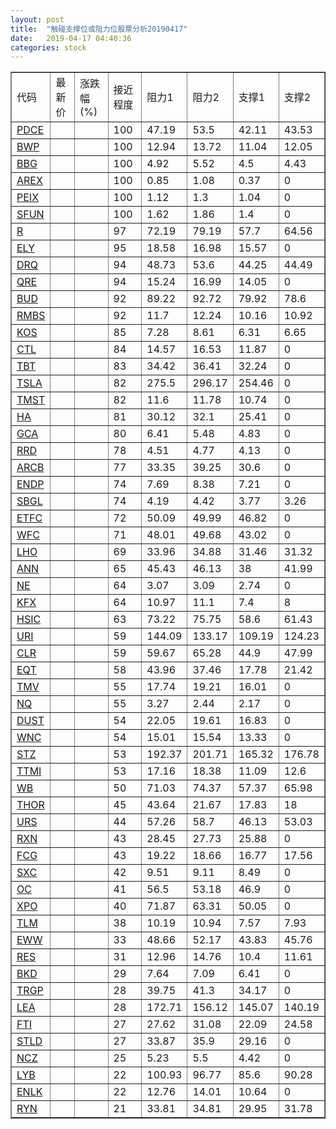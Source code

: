 ```yaml
---
layout: post
title:  "触碰支撑位或阻力位股票分析20190417"
date:   2019-04-17 04:40:36
categories: stock
---
```

<script type="text/javascript">
var stockList = []
stockList.push('gb_pdce');
stockList.push('gb_bwp');
stockList.push('gb_bbg');
stockList.push('gb_arex');
stockList.push('gb_peix');
stockList.push('gb_sfun');
stockList.push('gb_r');
stockList.push('gb_ely');
stockList.push('gb_drq');
stockList.push('gb_qre');
stockList.push('gb_bud');
stockList.push('gb_rmbs');
stockList.push('gb_kos');
stockList.push('gb_ctl');
stockList.push('gb_tbt');
stockList.push('gb_tsla');
stockList.push('gb_tmst');
stockList.push('gb_ha');
stockList.push('gb_gca');
stockList.push('gb_rrd');
stockList.push('gb_arcb');
stockList.push('gb_endp');
stockList.push('gb_sbgl');
stockList.push('gb_etfc');
stockList.push('gb_wfc');
stockList.push('gb_lho');
stockList.push('gb_ann');
stockList.push('gb_ne');
stockList.push('gb_kfx');
stockList.push('gb_hsic');
stockList.push('gb_uri');
stockList.push('gb_clr');
stockList.push('gb_eqt');
stockList.push('gb_tmv');
stockList.push('gb_nq');
stockList.push('gb_dust');
stockList.push('gb_wnc');
stockList.push('gb_stz');
stockList.push('gb_ttmi');
stockList.push('gb_wb');
stockList.push('gb_thor');
stockList.push('gb_urs');
stockList.push('gb_rxn');
stockList.push('gb_fcg');
stockList.push('gb_sxc');
stockList.push('gb_oc');
stockList.push('gb_xpo');
stockList.push('gb_tlm');
stockList.push('gb_eww');
stockList.push('gb_res');
stockList.push('gb_bkd');
stockList.push('gb_trgp');
stockList.push('gb_lea');
stockList.push('gb_fti');
stockList.push('gb_stld');
stockList.push('gb_ncz');
stockList.push('gb_lyb');
stockList.push('gb_enlk');
stockList.push('gb_ryn');
</script>
<table border="1">
 <tr>
 <td>代码</td>
 <td>最新价</td>
 <td>涨跌幅(%)</td>
 <td>接近程度</td>
 <td>阻力1</td>
 <td>阻力2</td>
 <td>支撑1</td>
 <td>支撑2</td>
</tr>
  <tr id="pdce" class="green">
  <td><a href="http://stock.finance.sina.com.cn/usstock/quotes/PDCE.html" target="_blank">PDCE</a></td><td></td><td></td><td>100</td><td>47.19</td><td>53.5</td><td>42.11</td><td>43.53</td></tr>
  <tr id="bwp" class="green">
  <td><a href="http://stock.finance.sina.com.cn/usstock/quotes/BWP.html" target="_blank">BWP</a></td><td></td><td></td><td>100</td><td>12.94</td><td>13.72</td><td>11.04</td><td>12.05</td></tr>
  <tr id="bbg" class="red">
  <td><a href="http://stock.finance.sina.com.cn/usstock/quotes/BBG.html" target="_blank">BBG</a></td><td></td><td></td><td>100</td><td>4.92</td><td>5.52</td><td>4.5</td><td>4.43</td></tr>
  <tr id="arex" class="green">
  <td><a href="http://stock.finance.sina.com.cn/usstock/quotes/AREX.html" target="_blank">AREX</a></td><td></td><td></td><td>100</td><td>0.85</td><td>1.08</td><td>0.37</td><td>0</td></tr>
  <tr id="peix" class="red">
  <td><a href="http://stock.finance.sina.com.cn/usstock/quotes/PEIX.html" target="_blank">PEIX</a></td><td></td><td></td><td>100</td><td>1.12</td><td>1.3</td><td>1.04</td><td>0</td></tr>
  <tr id="sfun" class="red">
  <td><a href="http://stock.finance.sina.com.cn/usstock/quotes/SFUN.html" target="_blank">SFUN</a></td><td></td><td></td><td>100</td><td>1.62</td><td>1.86</td><td>1.4</td><td>0</td></tr>
  <tr id="r" class="green">
  <td><a href="http://stock.finance.sina.com.cn/usstock/quotes/R.html" target="_blank">R</a></td><td></td><td></td><td>97</td><td>72.19</td><td>79.19</td><td>57.7</td><td>64.56</td></tr>
  <tr id="ely" class="red">
  <td><a href="http://stock.finance.sina.com.cn/usstock/quotes/ELY.html" target="_blank">ELY</a></td><td></td><td></td><td>95</td><td>18.58</td><td>16.98</td><td>15.57</td><td>0</td></tr>
  <tr id="drq" class="green">
  <td><a href="http://stock.finance.sina.com.cn/usstock/quotes/DRQ.html" target="_blank">DRQ</a></td><td></td><td></td><td>94</td><td>48.73</td><td>53.6</td><td>44.25</td><td>44.49</td></tr>
  <tr id="qre" class="red">
  <td><a href="http://stock.finance.sina.com.cn/usstock/quotes/QRE.html" target="_blank">QRE</a></td><td></td><td></td><td>94</td><td>15.24</td><td>16.99</td><td>14.05</td><td>0</td></tr>
  <tr id="bud" class="red">
  <td><a href="http://stock.finance.sina.com.cn/usstock/quotes/BUD.html" target="_blank">BUD</a></td><td></td><td></td><td>92</td><td>89.22</td><td>92.72</td><td>79.92</td><td>78.6</td></tr>
  <tr id="rmbs" class="red">
  <td><a href="http://stock.finance.sina.com.cn/usstock/quotes/RMBS.html" target="_blank">RMBS</a></td><td></td><td></td><td>92</td><td>11.7</td><td>12.24</td><td>10.16</td><td>10.92</td></tr>
  <tr id="kos" class="green">
  <td><a href="http://stock.finance.sina.com.cn/usstock/quotes/KOS.html" target="_blank">KOS</a></td><td></td><td></td><td>85</td><td>7.28</td><td>8.61</td><td>6.31</td><td>6.65</td></tr>
  <tr id="ctl" class="green">
  <td><a href="http://stock.finance.sina.com.cn/usstock/quotes/CTL.html" target="_blank">CTL</a></td><td></td><td></td><td>84</td><td>14.57</td><td>16.53</td><td>11.87</td><td>0</td></tr>
  <tr id="tbt" class="red">
  <td><a href="http://stock.finance.sina.com.cn/usstock/quotes/TBT.html" target="_blank">TBT</a></td><td></td><td></td><td>83</td><td>34.42</td><td>36.41</td><td>32.24</td><td>0</td></tr>
  <tr id="tsla" class="red">
  <td><a href="http://stock.finance.sina.com.cn/usstock/quotes/TSLA.html" target="_blank">TSLA</a></td><td></td><td></td><td>82</td><td>275.5</td><td>296.17</td><td>254.46</td><td>0</td></tr>
  <tr id="tmst" class="green">
  <td><a href="http://stock.finance.sina.com.cn/usstock/quotes/TMST.html" target="_blank">TMST</a></td><td></td><td></td><td>82</td><td>11.6</td><td>11.78</td><td>10.74</td><td>0</td></tr>
  <tr id="ha" class="red">
  <td><a href="http://stock.finance.sina.com.cn/usstock/quotes/HA.html" target="_blank">HA</a></td><td></td><td></td><td>81</td><td>30.12</td><td>32.1</td><td>25.41</td><td>0</td></tr>
  <tr id="gca" class="green">
  <td><a href="http://stock.finance.sina.com.cn/usstock/quotes/GCA.html" target="_blank">GCA</a></td><td></td><td></td><td>80</td><td>6.41</td><td>5.48</td><td>4.83</td><td>0</td></tr>
  <tr id="rrd" class="red">
  <td><a href="http://stock.finance.sina.com.cn/usstock/quotes/RRD.html" target="_blank">RRD</a></td><td></td><td></td><td>78</td><td>4.51</td><td>4.77</td><td>4.13</td><td>0</td></tr>
  <tr id="arcb" class="red">
  <td><a href="http://stock.finance.sina.com.cn/usstock/quotes/ARCB.html" target="_blank">ARCB</a></td><td></td><td></td><td>77</td><td>33.35</td><td>39.25</td><td>30.6</td><td>0</td></tr>
  <tr id="endp" class="red">
  <td><a href="http://stock.finance.sina.com.cn/usstock/quotes/ENDP.html" target="_blank">ENDP</a></td><td></td><td></td><td>74</td><td>7.69</td><td>8.38</td><td>7.21</td><td>0</td></tr>
  <tr id="sbgl" class="green">
  <td><a href="http://stock.finance.sina.com.cn/usstock/quotes/SBGL.html" target="_blank">SBGL</a></td><td></td><td></td><td>74</td><td>4.19</td><td>4.42</td><td>3.77</td><td>3.26</td></tr>
  <tr id="etfc" class="red">
  <td><a href="http://stock.finance.sina.com.cn/usstock/quotes/ETFC.html" target="_blank">ETFC</a></td><td></td><td></td><td>72</td><td>50.09</td><td>49.99</td><td>46.82</td><td>0</td></tr>
  <tr id="wfc" class="red">
  <td><a href="http://stock.finance.sina.com.cn/usstock/quotes/WFC.html" target="_blank">WFC</a></td><td></td><td></td><td>71</td><td>48.01</td><td>49.68</td><td>43.02</td><td>0</td></tr>
  <tr id="lho" class="green">
  <td><a href="http://stock.finance.sina.com.cn/usstock/quotes/LHO.html" target="_blank">LHO</a></td><td></td><td></td><td>69</td><td>33.96</td><td>34.88</td><td>31.46</td><td>31.32</td></tr>
  <tr id="ann" class="red">
  <td><a href="http://stock.finance.sina.com.cn/usstock/quotes/ANN.html" target="_blank">ANN</a></td><td></td><td></td><td>65</td><td>45.43</td><td>46.13</td><td>38</td><td>41.99</td></tr>
  <tr id="ne" class="green">
  <td><a href="http://stock.finance.sina.com.cn/usstock/quotes/NE.html" target="_blank">NE</a></td><td></td><td></td><td>64</td><td>3.07</td><td>3.09</td><td>2.74</td><td>0</td></tr>
  <tr id="kfx" class="green">
  <td><a href="http://stock.finance.sina.com.cn/usstock/quotes/KFX.html" target="_blank">KFX</a></td><td></td><td></td><td>64</td><td>10.97</td><td>11.1</td><td>7.4</td><td>8</td></tr>
  <tr id="hsic" class="green">
  <td><a href="http://stock.finance.sina.com.cn/usstock/quotes/HSIC.html" target="_blank">HSIC</a></td><td></td><td></td><td>63</td><td>73.22</td><td>75.75</td><td>58.6</td><td>61.43</td></tr>
  <tr id="uri" class="green">
  <td><a href="http://stock.finance.sina.com.cn/usstock/quotes/URI.html" target="_blank">URI</a></td><td></td><td></td><td>59</td><td>144.09</td><td>133.17</td><td>109.19</td><td>124.23</td></tr>
  <tr id="clr" class="green">
  <td><a href="http://stock.finance.sina.com.cn/usstock/quotes/CLR.html" target="_blank">CLR</a></td><td></td><td></td><td>59</td><td>59.67</td><td>65.28</td><td>44.9</td><td>47.99</td></tr>
  <tr id="eqt" class="green">
  <td><a href="http://stock.finance.sina.com.cn/usstock/quotes/EQT.html" target="_blank">EQT</a></td><td></td><td></td><td>58</td><td>43.96</td><td>37.46</td><td>17.78</td><td>21.42</td></tr>
  <tr id="tmv" class="red">
  <td><a href="http://stock.finance.sina.com.cn/usstock/quotes/TMV.html" target="_blank">TMV</a></td><td></td><td></td><td>55</td><td>17.74</td><td>19.21</td><td>16.01</td><td>0</td></tr>
  <tr id="nq" class="green">
  <td><a href="http://stock.finance.sina.com.cn/usstock/quotes/NQ.html" target="_blank">NQ</a></td><td></td><td></td><td>55</td><td>3.27</td><td>2.44</td><td>2.17</td><td>0</td></tr>
  <tr id="dust" class="red">
  <td><a href="http://stock.finance.sina.com.cn/usstock/quotes/DUST.html" target="_blank">DUST</a></td><td></td><td></td><td>54</td><td>22.05</td><td>19.61</td><td>16.83</td><td>0</td></tr>
  <tr id="wnc" class="red">
  <td><a href="http://stock.finance.sina.com.cn/usstock/quotes/WNC.html" target="_blank">WNC</a></td><td></td><td></td><td>54</td><td>15.01</td><td>15.54</td><td>13.33</td><td>0</td></tr>
  <tr id="stz" class="red">
  <td><a href="http://stock.finance.sina.com.cn/usstock/quotes/STZ.html" target="_blank">STZ</a></td><td></td><td></td><td>53</td><td>192.37</td><td>201.71</td><td>165.32</td><td>176.78</td></tr>
  <tr id="ttmi" class="green">
  <td><a href="http://stock.finance.sina.com.cn/usstock/quotes/TTMI.html" target="_blank">TTMI</a></td><td></td><td></td><td>53</td><td>17.16</td><td>18.38</td><td>11.09</td><td>12.6</td></tr>
  <tr id="wb" class="red">
  <td><a href="http://stock.finance.sina.com.cn/usstock/quotes/WB.html" target="_blank">WB</a></td><td></td><td></td><td>50</td><td>71.03</td><td>74.37</td><td>57.37</td><td>65.98</td></tr>
  <tr id="thor" class="green">
  <td><a href="http://stock.finance.sina.com.cn/usstock/quotes/THOR.html" target="_blank">THOR</a></td><td></td><td></td><td>45</td><td>43.64</td><td>21.67</td><td>17.83</td><td>18</td></tr>
  <tr id="urs" class="green">
  <td><a href="http://stock.finance.sina.com.cn/usstock/quotes/URS.html" target="_blank">URS</a></td><td></td><td></td><td>44</td><td>57.26</td><td>58.7</td><td>46.13</td><td>53.03</td></tr>
  <tr id="rxn" class="green">
  <td><a href="http://stock.finance.sina.com.cn/usstock/quotes/RXN.html" target="_blank">RXN</a></td><td></td><td></td><td>43</td><td>28.45</td><td>27.73</td><td>25.88</td><td>0</td></tr>
  <tr id="fcg" class="green">
  <td><a href="http://stock.finance.sina.com.cn/usstock/quotes/FCG.html" target="_blank">FCG</a></td><td></td><td></td><td>43</td><td>19.22</td><td>18.66</td><td>16.77</td><td>17.56</td></tr>
  <tr id="sxc" class="green">
  <td><a href="http://stock.finance.sina.com.cn/usstock/quotes/SXC.html" target="_blank">SXC</a></td><td></td><td></td><td>42</td><td>9.51</td><td>9.11</td><td>8.49</td><td>0</td></tr>
  <tr id="oc" class="green">
  <td><a href="http://stock.finance.sina.com.cn/usstock/quotes/OC.html" target="_blank">OC</a></td><td></td><td></td><td>41</td><td>56.5</td><td>53.18</td><td>46.9</td><td>0</td></tr>
  <tr id="xpo" class="red">
  <td><a href="http://stock.finance.sina.com.cn/usstock/quotes/XPO.html" target="_blank">XPO</a></td><td></td><td></td><td>40</td><td>71.87</td><td>63.31</td><td>50.05</td><td>0</td></tr>
  <tr id="tlm" class="green">
  <td><a href="http://stock.finance.sina.com.cn/usstock/quotes/TLM.html" target="_blank">TLM</a></td><td></td><td></td><td>38</td><td>10.19</td><td>10.94</td><td>7.57</td><td>7.93</td></tr>
  <tr id="eww" class="green">
  <td><a href="http://stock.finance.sina.com.cn/usstock/quotes/EWW.html" target="_blank">EWW</a></td><td></td><td></td><td>33</td><td>48.66</td><td>52.17</td><td>43.83</td><td>45.76</td></tr>
  <tr id="res" class="red">
  <td><a href="http://stock.finance.sina.com.cn/usstock/quotes/RES.html" target="_blank">RES</a></td><td></td><td></td><td>31</td><td>12.96</td><td>14.76</td><td>10.4</td><td>11.61</td></tr>
  <tr id="bkd" class="red">
  <td><a href="http://stock.finance.sina.com.cn/usstock/quotes/BKD.html" target="_blank">BKD</a></td><td></td><td></td><td>29</td><td>7.64</td><td>7.09</td><td>6.41</td><td>0</td></tr>
  <tr id="trgp" class="red">
  <td><a href="http://stock.finance.sina.com.cn/usstock/quotes/TRGP.html" target="_blank">TRGP</a></td><td></td><td></td><td>28</td><td>39.75</td><td>41.3</td><td>34.17</td><td>0</td></tr>
  <tr id="lea" class="red">
  <td><a href="http://stock.finance.sina.com.cn/usstock/quotes/LEA.html" target="_blank">LEA</a></td><td></td><td></td><td>28</td><td>172.71</td><td>156.12</td><td>145.07</td><td>140.19</td></tr>
  <tr id="fti" class="green">
  <td><a href="http://stock.finance.sina.com.cn/usstock/quotes/FTI.html" target="_blank">FTI</a></td><td></td><td></td><td>27</td><td>27.62</td><td>31.08</td><td>22.09</td><td>24.58</td></tr>
  <tr id="stld" class="green">
  <td><a href="http://stock.finance.sina.com.cn/usstock/quotes/STLD.html" target="_blank">STLD</a></td><td></td><td></td><td>27</td><td>33.87</td><td>35.9</td><td>29.16</td><td>0</td></tr>
  <tr id="ncz" class="green">
  <td><a href="http://stock.finance.sina.com.cn/usstock/quotes/NCZ.html" target="_blank">NCZ</a></td><td></td><td></td><td>25</td><td>5.23</td><td>5.5</td><td>4.42</td><td>0</td></tr>
  <tr id="lyb" class="green">
  <td><a href="http://stock.finance.sina.com.cn/usstock/quotes/LYB.html" target="_blank">LYB</a></td><td></td><td></td><td>22</td><td>100.93</td><td>96.77</td><td>85.6</td><td>90.28</td></tr>
  <tr id="enlk" class="red">
  <td><a href="http://stock.finance.sina.com.cn/usstock/quotes/ENLK.html" target="_blank">ENLK</a></td><td></td><td></td><td>22</td><td>12.76</td><td>14.01</td><td>10.64</td><td>0</td></tr>
  <tr id="ryn" class="green">
  <td><a href="http://stock.finance.sina.com.cn/usstock/quotes/RYN.html" target="_blank">RYN</a></td><td></td><td></td><td>21</td><td>33.81</td><td>34.81</td><td>29.95</td><td>31.78</td></tr>
</table>
